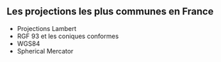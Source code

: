 ## Les projections les plus communes en France
- Projections Lambert
- RGF 93 et les coniques conformes
- WGS84
- Spherical Mercator
